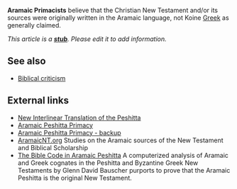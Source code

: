 **Aramaic Primacists** believe that the Christian New Testament
and/or its sources were originally written in the Aramaic language,
not Koine [Greek](Greek "Greek") as generally claimed.

*This article is a **[stub](http://www.theopedia.com/Category:Theopedia_stubs "Category:Theopedia stubs")**. Please edit it to add information.*
## See also

-   [Biblical criticism](Biblical_criticism "Biblical criticism")

## External links

-   [New Interlinear Translation of the Peshitta](http://www.peshitta.org)
-   [Aramaic Peshitta Primacy](http://www.aramaicpeshitta.com)
-   [Aramaic Peshitta Primacy - backup](http://www.peshitta.netfirms.com)
-   [AramaicNT.org](http://www.aramaicnt.org/) Studies on the
    Aramaic sources of the New Testament and Biblical Scholarship
-   [The Bible Code in Aramaic Peshitta](http://peshitta.ultimasurf.com/)
    A computerized analysis of Aramaic and Greek cognates in the
    Peshitta and Byzantine Greek New Testaments by Glenn David Bauscher
    purports to prove that the Aramaic Peshitta is the original New
    Testament.



